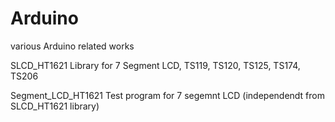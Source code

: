 # Arduino
various Arduino related works

SLCD_HT1621
    Library for 7 Segment LCD, TS119, TS120, TS125, TS174, TS206

Segment_LCD_HT1621
    Test program for 7 segemnt LCD (independendt from SLCD_HT1621 library)
  
